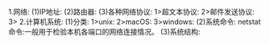 1.网络:
  (1)IP地址:
  (2)路由器:
  (3)各种网络协议:
    1>超文本协议:
    2>邮件发送协议:
    3>
2.计算机系统:
  (1)分类:
    1>unix:
    2>macOS:
    3>windows:
  (2)系统命令:
    netstat命令:一般用于检验本机各端口的网络连接情况。
  (3)系统结构:
